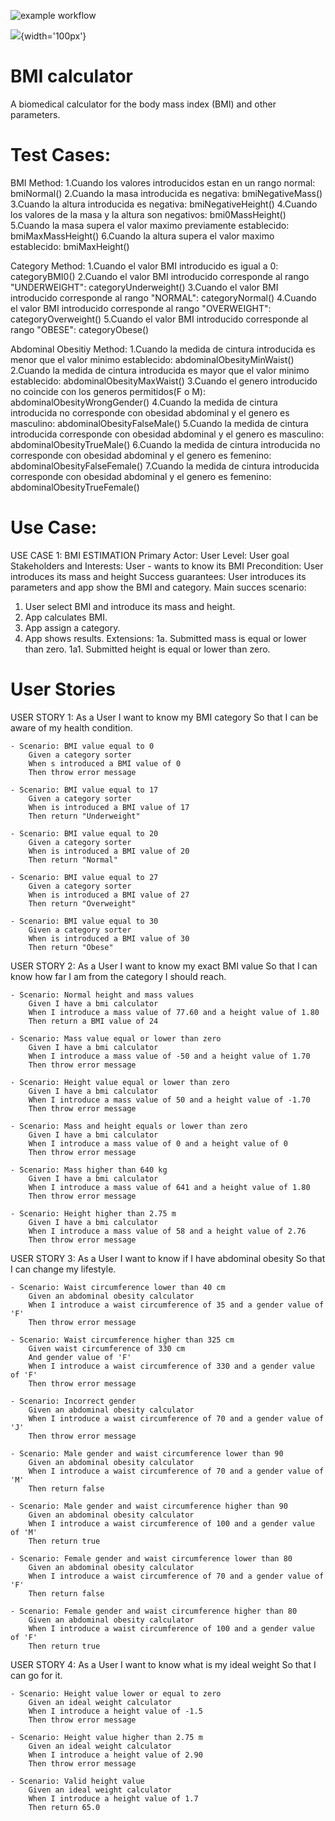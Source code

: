 ![example workflow](https://github.com/jmhorcas/bmicalc/actions/workflows/maven.yml/badge.svg)

![](https://github.com/raulCastroV/bmicalc/blob/main/doc/Model.jpg){width='100px'}

# BMI calculator
A biomedical calculator for the body mass index (BMI) and other parameters.

# Test Cases:

BMI Method:
1.Cuando los valores introducidos estan en un rango normal: bmiNormal()
2.Cuando la masa introducida es negativa: bmiNegativeMass()
3.Cuando la altura introducida es negativa: bmiNegativeHeight()
4.Cuando los valores de la masa y la altura son negativos: bmi0MassHeight()
5.Cuando la masa supera el valor maximo previamente establecido: bmiMaxMassHeight()
6.Cuando la altura supera el valor maximo establecido: bmiMaxHeight()

Category Method:
1.Cuando el valor BMI introducido es igual a 0: categoryBMI0()
2.Cuando el valor BMI introducido corresponde al rango "UNDERWEIGHT": categoryUnderweight()
3.Cuando el valor BMI introducido corresponde al rango "NORMAL": categoryNormal()
4.Cuando el valor BMI introducido corresponde al rango "OVERWEIGHT": categoryOverweight()
5.Cuando el valor BMI introducido corresponde al rango "OBESE": categoryObese()

Abdominal Obesitiy Method:
1.Cuando la medida de cintura introducida es menor que el valor minimo establecido: abdominalObesityMinWaist()
2.Cuando la medida de cintura introducida es mayor que el valor minimo establecido: abdominalObesityMaxWaist()
3.Cuando el genero introducido no coincide con los generos permitidos(F o M): abdominalObesityWrongGender()
4.Cuando la medida de cintura introducida no corresponde con obesidad abdominal y el genero es masculino: abdominalObesityFalseMale()
5.Cuando la medida de cintura introducida corresponde con obesidad abdominal y el genero es masculino: abdominalObesityTrueMale()
6.Cuando la medida de cintura introducida no corresponde con obesidad abdominal y el genero es femenino: abdominalObesityFalseFemale()
7.Cuando la medida de cintura introducida corresponde con obesidad abdominal y el genero es femenino: abdominalObesityTrueFemale()

# Use Case:

USE CASE 1: BMI ESTIMATION
Primary Actor: User
Level: User goal
Stakeholders and Interests:
User - wants to know its BMI
Precondition: User introduces its mass and height
Success guarantees: User introduces its parameters and app show the BMI and category.
Main succes scenario:
1. User select BMI and introduce its mass and height.
2. App calculates BMI.
3. App assign a category.
4. App shows results.
Extensions:
1a. Submitted mass is equal or lower than zero.
1a1. Submitted height is equal or lower than zero.

# User Stories

USER STORY 1:
As a User
I want to know my BMI category
So that I can be aware of my health condition.

	- Scenario: BMI value equal to 0
		Given a category sorter
		When s introduced a BMI value of 0
		Then throw error message

	- Scenario: BMI value equal to 17
		Given a category sorter
		When is introduced a BMI value of 17
		Then return "Underweight"

	- Scenario: BMI value equal to 20
		Given a category sorter
		When is introduced a BMI value of 20
		Then return "Normal"

	- Scenario: BMI value equal to 27
		Given a category sorter
		When is introduced a BMI value of 27 
		Then return "Overweight"

	- Scenario: BMI value equal to 30
		Given a category sorter
		When is introduced a BMI value of 30
		Then return "Obese"

USER STORY 2: 
As a User
I want to know my exact BMI value
So that I can know how far I am from the category I should reach.

	- Scenario: Normal height and mass values
		Given I have a bmi calculator
		When I introduce a mass value of 77.60 and a height value of 1.80
		Then return a BMI value of 24

	- Scenario: Mass value equal or lower than zero
		Given I have a bmi calculator
		When I introduce a mass value of -50 and a height value of 1.70
		Then throw error message
		
	- Scenario: Height value equal or lower than zero
		Given I have a bmi calculator
		When I introduce a mass value of 50 and a height value of -1.70
		Then throw error message

	- Scenario: Mass and height equals or lower than zero
		Given I have a bmi calculator
		When I introduce a mass value of 0 and a height value of 0
		Then throw error message

	- Scenario: Mass higher than 640 kg
		Given I have a bmi calculator
		When I introduce a mass value of 641 and a height value of 1.80
		Then throw error message

	- Scenario: Height higher than 2.75 m
		Given I have a bmi calculator
		When I introduce a mass value of 58 and a height value of 2.76
		Then throw error message


USER STORY 3: 
As a User
I want to know if I have abdominal obesity
So that I can change my lifestyle.

	- Scenario: Waist circumference lower than 40 cm
		Given an abdominal obesity calculator
		When I introduce a waist circumference of 35 and a gender value of 'F'
		Then throw error message

	- Scenario: Waist circumference higher than 325 cm
		Given waist circumference of 330 cm
		And gender value of 'F'
		When I introduce a waist circumference of 330 and a gender value of 'F'
		Then throw error message

	- Scenario: Incorrect gender
		Given an abdominal obesity calculator
		When I introduce a waist circumference of 70 and a gender value of 'J'
		Then throw error message

	- Scenario: Male gender and waist circumference lower than 90
		Given an abdominal obesity calculator
		When I introduce a waist circumference of 70 and a gender value of 'M'
		Then return false

	- Scenario: Male gender and waist circumference higher than 90
		Given an abdominal obesity calculator
		When I introduce a waist circumference of 100 and a gender value of 'M'
		Then return true

	- Scenario: Female gender and waist circumference lower than 80
		Given an abdominal obesity calculator
		When I introduce a waist circumference of 70 and a gender value of 'F'
		Then return false

	- Scenario: Female gender and waist circumference higher than 80
		Given an abdominal obesity calculator
		When I introduce a waist circumference of 100 and a gender value of 'F'
		Then return true

USER STORY 4:
As a User
I want to know what is my ideal weight
So that I can go for it.

	- Scenario: Height value lower or equal to zero
		Given an ideal weight calculator
		When I introduce a height value of -1.5
		Then throw error message

	- Scenario: Height value higher than 2.75 m
		Given an ideal weight calculator
		When I introduce a height value of 2.90
		Then throw error message

	- Scenario: Valid height value
		Given an ideal weight calculator
		When I introduce a height value of 1.7
		Then return 65.0